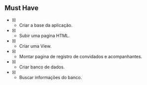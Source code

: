 ## Must Have
- [X] - Criar a base da aplicação.
- [X] - Subir uma pagina HTML.
- [X] - Criar uma View.
- [X] - Montar pagina de registro de convidados e acompanhantes.
- [X] - Criar banco de dados.
- [X] - Buscar informações do banco.
